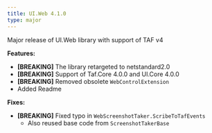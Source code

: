 ```yaml
---
title: UI.Web 4.1.0
type: major
---
```


Major release of UI.Web library with support of TAF v4

**Features:**

* **[BREAKING]** The library retargeted to netstandard2.0
* **[BREAKING]** Support of Taf.Core 4.0.0 and UI.Core 4.0.0
* **[BREAKING]** Removed obsolete `WebControlExtension`
* Added Readme

**Fixes:**

* **[BREAKING]** Fixed typo in `WebScreenshotTaker.ScribeToTafEvents`
    * Also reused base code from `ScreenshotTakerBase`
